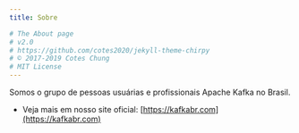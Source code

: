 ```yaml
---
title: Sobre

# The About page
# v2.0
# https://github.com/cotes2020/jekyll-theme-chirpy
# © 2017-2019 Cotes Chung
# MIT License
---
```


Somos o grupo de pessoas usuárias e profissionais Apache Kafka no Brasil.

- Veja mais em nosso site oficial: [https://kafkabr.com](https://kafkabr.com)
